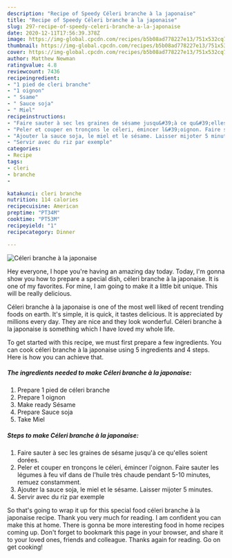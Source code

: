```yaml
---
description: "Recipe of Speedy Céleri branche à la japonaise"
title: "Recipe of Speedy Céleri branche à la japonaise"
slug: 297-recipe-of-speedy-celeri-branche-a-la-japonaise
date: 2020-12-11T17:56:39.378Z
image: https://img-global.cpcdn.com/recipes/b5b08ad778227e13/751x532cq70/celeri-branche-a-la-japonaise-photo-principale-de-la-recette.jpg
thumbnail: https://img-global.cpcdn.com/recipes/b5b08ad778227e13/751x532cq70/celeri-branche-a-la-japonaise-photo-principale-de-la-recette.jpg
cover: https://img-global.cpcdn.com/recipes/b5b08ad778227e13/751x532cq70/celeri-branche-a-la-japonaise-photo-principale-de-la-recette.jpg
author: Matthew Newman
ratingvalue: 4.8
reviewcount: 7436
recipeingredient:
- "1 pied de cleri branche"
- "1 oignon"
- " Ssame"
- " Sauce soja"
- " Miel"
recipeinstructions:
- "Faire sauter à sec les graines de sésame jusqu&#39;à ce qu&#39;elles soient dorées."
- "Peler et couper en tronçons le céleri, émincer l&#39;oignon. Faire sauter les légumes à feu vif dans de l&#39;huile très chaude pendant 5-10 minutes, remuez constamment."
- "Ajouter la sauce soja, le miel et le sésame. Laisser mijoter 5 minutes."
- "Servir avec du riz par exemple"
categories:
- Recipe
tags:
- cleri
- branche
- 

katakunci: cleri branche  
nutrition: 114 calories
recipecuisine: American
preptime: "PT34M"
cooktime: "PT53M"
recipeyield: "1"
recipecategory: Dinner

---
```



![Céleri branche à la japonaise](https://img-global.cpcdn.com/recipes/b5b08ad778227e13/751x532cq70/celeri-branche-a-la-japonaise-photo-principale-de-la-recette.jpg)

Hey everyone, I hope you're having an amazing day today. Today, I'm gonna show you how to prepare a special dish, céleri branche à la japonaise. It is one of my favorites. For mine, I am going to make it a little bit unique. This will be really delicious.



Céleri branche à la japonaise is one of the most well liked of recent trending foods on earth. It's simple, it is quick, it tastes delicious. It is appreciated by millions every day. They are nice and they look wonderful. Céleri branche à la japonaise is something which I have loved my whole life.


To get started with this recipe, we must first prepare a few ingredients. You can cook céleri branche à la japonaise using 5 ingredients and 4 steps. Here is how you can achieve that.

<!--inarticleads1-->

##### The ingredients needed to make Céleri branche à la japonaise:

1. Prepare 1 pied de céleri branche
1. Prepare 1 oignon
1. Make ready  Sésame
1. Prepare  Sauce soja
1. Take  Miel




<!--inarticleads2-->

##### Steps to make Céleri branche à la japonaise:

1. Faire sauter à sec les graines de sésame jusqu&#39;à ce qu&#39;elles soient dorées.
1. Peler et couper en tronçons le céleri, émincer l&#39;oignon. Faire sauter les légumes à feu vif dans de l&#39;huile très chaude pendant 5-10 minutes, remuez constamment.
1. Ajouter la sauce soja, le miel et le sésame. Laisser mijoter 5 minutes.
1. Servir avec du riz par exemple




So that's going to wrap it up for this special food céleri branche à la japonaise recipe. Thank you very much for reading. I am confident you can make this at home. There is gonna be more interesting food in home recipes coming up. Don't forget to bookmark this page in your browser, and share it to your loved ones, friends and colleague. Thanks again for reading. Go on get cooking!
